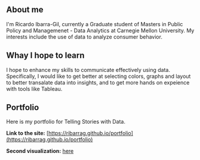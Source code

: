 ## About me
I'm Ricardo Ibarra-Gil, currently a Graduate student of Masters in Public Policy and Managemenet - Data Analytics at Carnegie Mellon University. 
My interests include the use of data to analyze consumer behavior.  

## Whay I hope to learn
I hope to enhance my skills to communicate effectively using data. Specifically, I would like to get better at selecting colors, graphs and layout to better transalate data into insights, and to get more hands on expeience with tools like Tableau.  

## Portfolio
Here is my portfolio for Telling Stories with Data.  

**Link to the site:** [https://ribarrag.github.io/portfolio](https://ribarrag.github.io/portfolio)

**Second visualization:** [here](/dataviz2.md)

